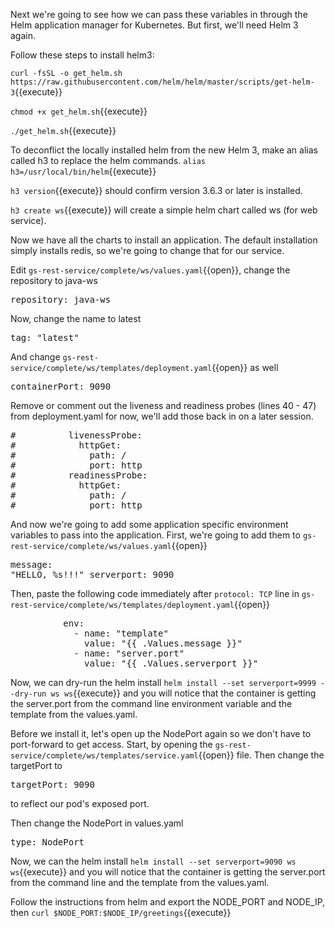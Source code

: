 
Next we're going to see how we can pass these variables in through the Helm application manager for Kubernetes.  But first, we'll need Helm 3 again.

Follow these steps to install helm3:

`curl -fsSL -o get_helm.sh https://raw.githubusercontent.com/helm/helm/master/scripts/get-helm-3`{{execute}}

`chmod +x get_helm.sh`{{execute}}

`./get_helm.sh`{{execute}}

To deconflict the locally installed helm from the new Helm 3, make an alias called h3 to replace the helm commands.
`alias h3=/usr/local/bin/helm`{{execute}}

`h3 version`{{execute}} should confirm version 3.6.3 or later is installed.

`h3 create ws`{{execute}} will create a simple helm chart called ws (for web service).

Now we have all the charts to install an application.  The default installation simply installs redis, so we're going to change that for our service.

Edit `gs-rest-service/complete/ws/values.yaml`{{open}}, change the repository to java-ws <pre class="file" data-filename="gs-rest-service/complete/ws/values.yaml" data-target="insert" data-marker="  repository: nginx">  repository: java-ws</pre>

Now, change the name to latest <pre class="file" data-filename="gs-rest-service/complete/ws/values.yaml" data-target="insert" data-marker="  tag: &#x22&#x22">  tag: "latest"</pre>

And change `gs-rest-service/complete/ws/templates/deployment.yaml`{{open}} as well <pre class="file" data-filename="gs-rest-service/complete/ws/templates/deployment.yaml" data-target="insert" data-marker="              containerPort: 80">              containerPort: 9090</pre>

Remove or comment out the liveness and readiness probes (lines 40 - 47) from deployment.yaml for now, we'll add those back in on a later session.
<pre class="file" data-filename="gs-rest-service/complete/ws/templates/deployment.yaml" data-target="insert" data-marker="          livenessProbe:
            httpGet:
              path: /
              port: http
          readinessProbe:
            httpGet:
              path: /
              port: http
">
#          livenessProbe:
#            httpGet:
#              path: /
#              port: http
#          readinessProbe:
#            httpGet:
#              path: /
#              port: http
</pre>

And now we're going to add some application specific environment variables to pass into the application.  First, we're going to add them to `gs-rest-service/complete/ws/values.yaml`{{open}} <pre class="file" data-filename="gs-rest-service/complete/ws/values.yaml" data-target="append">message: "HELLO, %s!!!"
serverport: 9090</pre>

Then, paste the following code immediately after `protocol: TCP` line in `gs-rest-service/complete/ws/templates/deployment.yaml`{{open}}
<pre>          env:
            - name: "template"
              value: "{{ .Values.message }}"
            - name: "server.port"
              value: "{{ .Values.serverport }}"</pre>

Now, we can dry-run the helm install `helm install --set serverport=9999 --dry-run ws ws`{{execute}}  and you will notice that the container is getting the server.port from the command line environment variable and the template from the values.yaml.

Before we install it, let's open up the NodePort again so we don't have to port-forward to get access.  Start, by opening the `gs-rest-service/complete/ws/templates/service.yaml`{{open}} file.  Then change the targetPort to <pre class="file" data-filename="gs-rest-service/complete/ws/templates/service.yaml" data-target="insert" data-marker="      targetPort: http">      targetPort: 9090</pre> to reflect our pod's exposed port. 

Then change the NodePort in values.yaml <pre class="file" data-filename="gs-rest-service/complete/ws/values.yaml" data-target="insert" data-marker="  type: ClusterIP">  type: NodePort</pre>

Now, we can the helm install `helm install --set serverport=9090 ws ws`{{execute}}  and you will notice that the container is getting the server.port from the command line and the template from the values.yaml.

Follow the instructions from helm and export the NODE_PORT and NODE_IP, then `curl $NODE_PORT:$NODE_IP/greetings`{{execute}}
